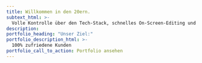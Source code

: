 ```yaml
---
title: Willkommen in den 20ern.
subtext_html: >-
  Volle Kontrolle über den Tech-Stack, schnelles On-Screen-Editing und Flat-File-Architektur ohne PHP für kleinere Angriffsflächen und geringere Hostingkosten.<br>Sagen Sie 👋 zum JAM-Stack.
description:
portfolio_heading: "Unser Ziel:"
portfolio_description_html: >-
  100% zufriedene Kunden
portfolio_call_to_action: Portfolio ansehen
---
```

